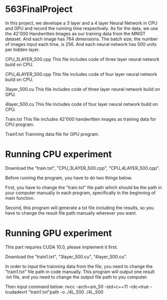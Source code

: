 # 563FinalProject
In this project, we develope a 3 layer and a 4 layer Neural Network in CPU and GPU and record the running time respectively. 
As for the data, we use the 42'000 Handwritten Images as our training data from the MNIST dataset. And each image has 784 dimensions. The batch size, the number of images input each time, is 256.
And each neural network has 500 units per hidden layer.

CPU_3LAYER_500.cpp
This file includes code of three layer neural network build on CPU.

CPU_4LAYER_500.cpp
This file includes code of four layer neural network build on CPU.

3layer_500.cu
This file includes code of three layer neural network build on GPU.

4layer_500.cu
This file includes code of four layer neural network build on CPU.

Train.txt
This file includes 42'000 handwritten images as training data for CPU program.

Train1.txt
Trainning data file for GPU program.

# Running CPU experiment
Download the "train.txt", "CPU_3LAYER_500.cpp", "CPU_4LAYER_500.cpp".

Before running the program, you have to do two things below.

First, you have to change the "train.txt" file path which should be the path in your computer manually in each program, specifically in the beginning of main function. 

Second, this program will generate a txt file including the results, so you have to change the result file path manually wherever you want.

# Running GPU experiment
This part requires CUDA 10.0, please implement it first.

Download the "train1.txt", "3layer_500.cu", "4layer_500.cu".

In order to input the trainning data from the file, you need to change the "train1.txt" file path in code manually. This program will output one result .txt file, and you need to change the output file path to you computer.

Then input command below:
nvcc -arch=sm_50 -std=c++11 -rdc=true -lcudadevrt "train1.txt"path -o ./4L_500
./4L_500
